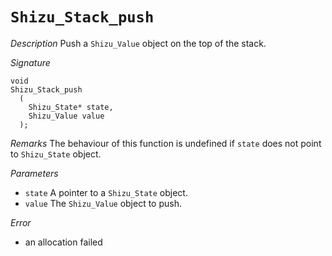 # `Shizu_Stack_push`

*Description*
Push a `Shizu_Value` object on the top of the stack.

*Signature*
```
void
Shizu_Stack_push
  (
    Shizu_State* state,
    Shizu_Value value
  );
```

*Remarks*
The behaviour of this function is undefined if `state` does not point to `Shizu_State` object.

*Parameters*
- `state` A pointer to a `Shizu_State` object.
- `value` The `Shizu_Value` object to push.

*Error*
- an allocation failed
